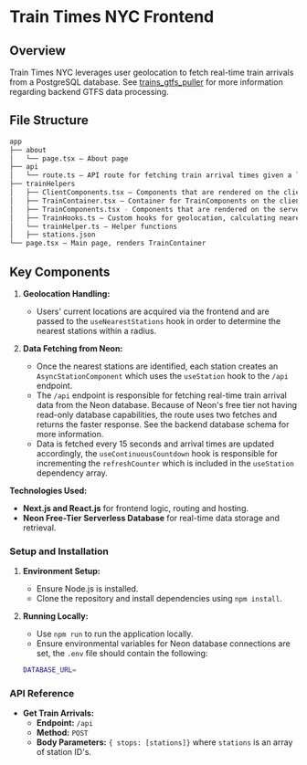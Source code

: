 # Train Times NYC Frontend

## Overview

Train Times NYC leverages user geolocation to fetch real-time train arrivals from a PostgreSQL database. See [trains_gtfs_puller](https://github.com/jjspill/trains_gtfs_puller) for more information regarding backend GTFS data processing.

## File Structure

```bash
app
├── about 
│   └── page.tsx – About page
├── api
│   └── route.ts – API route for fetching train arrival times given a list of stations
├── trainHelpers
│   ├── ClientComponents.tsx – Components that are rendered on the client side
│   ├── TrainContainer.tsx – Container for TrainComponents on the client side
│   ├── TrainComponents.tsx - Components that are rendered on the server side
│   ├── TrainHooks.ts – Custom hooks for geolocation, calculating nearest stations, and fetching train data
│   └── trainHelper.ts – Helper functions
│   ├── stations.json
└── page.tsx – Main page, renders TrainContainer
```

## Key Components

1. **Geolocation Handling:**

   - Users' current locations are acquired via the frontend and are passed to the `useNearestStations` hook in order to determine the nearest stations within a radius.

2. **Data Fetching from Neon:**
   - Once the nearest stations are identified, each station creates an `AsyncStationComponent` which uses the `useStation` hook to the `/api` endpoint.  
   - The `/api` endpoint is responsible for fetching real-time train arrival data from the Neon database. Because of Neon's free tier not having read-only database capabilities, the route uses two fetches and returns the faster response. See the backend database schema for more information.
   - Data is fetched every 15 seconds and arrival times are updated accordingly, the `useContinuousCountdown` hook is responsible for incrementing the `refreshCounter` which is included in the `useStation` dependency array.

**Technologies Used:**

- **Next.js and React.js** for frontend logic, routing and hosting.
- **Neon Free-Tier Serverless Database** for real-time data storage and retrieval.

### Setup and Installation

1. **Environment Setup:**
   - Ensure Node.js is installed.
   - Clone the repository and install dependencies using `npm install`.

2. **Running Locally:**
   - Use `npm run` to run the application locally.
   - Ensure environmental variables for Neon database connections are set, the `.env` file should contain the following:

   ```bash
   DATABASE_URL=
   ```

### API Reference

- **Get Train Arrivals:**
    - **Endpoint:** `/api`
    - **Method:** `POST`
    - **Body Parameters:** `{ stops: [stations]}` where `stations` is an array of station ID's.

